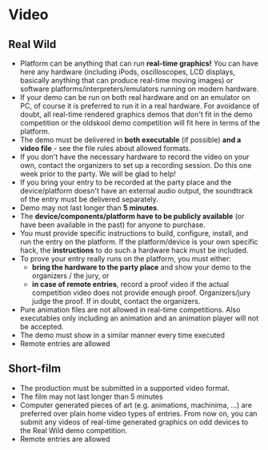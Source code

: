 # Video

## Real Wild

- Platform can be anything that can run **real-time graphics!** You can have here any hardware (including iPods, oscilloscopes, LCD displays, basically anything that can produce real-time moving images) or software platforms/interpreters/emulators running on modern hardware.
- If your demo can be run on both real hardware and on an emulator on PC, of course it is preferred to run it in a real hardware. For avoidance of doubt, all real-time rendered graphics demos that don't fit in the demo competition or the oldskool demo competition will fit here in terms of the platform.
- The demo must be delivered in **both executable** (if possible) **and a video file** - see the file rules about allowed formats.
- If you don't have the necessary hardware to record the video on your own, contact the organizers to set up a recording session. Do this one week prior to the party. We will be glad to help!
- If you bring your entry to be recorded at the party place and the device/platform doesn't have an external audio output, the soundtrack of the entry must be delivered separately.
- Demo may not last longer than **5 minutes**.
- The **device/components/platform have to be publicly available** (or have been available in the past) for anyone to purchase.
- You must provide specific instructions to build, configure, install, and run the entry on the platform. If the platform/device is your own specific hack, the **instructions** to do such a hardware hack must be included.
- To prove your entry really runs on the platform, you must either:
  - **bring the hardware to the party place** and show your demo to the organizers / the jury, or
  - **in case of remote entries**, record a proof video if the actual competition video does not provide enough proof. Organizers/jury judge the proof. If in doubt, contact the organizers.
- Pure animation files are not allowed in real-time competitions. Also executables only including an animation and an animation player will not be accepted.
- The demo must show in a similar manner every time executed
- Remote entries are allowed

## Short-film

- The production must be submitted in a supported video format.
- The film may not last longer than 5 minutes
- Computer generated pieces of art (e.g. animations, machinima, ...) are preferred over plain home video types of entries. From now on, you can submit any videos of real-time generated graphics on odd devices to the Real Wild demo competition.
- Remote entries are allowed

